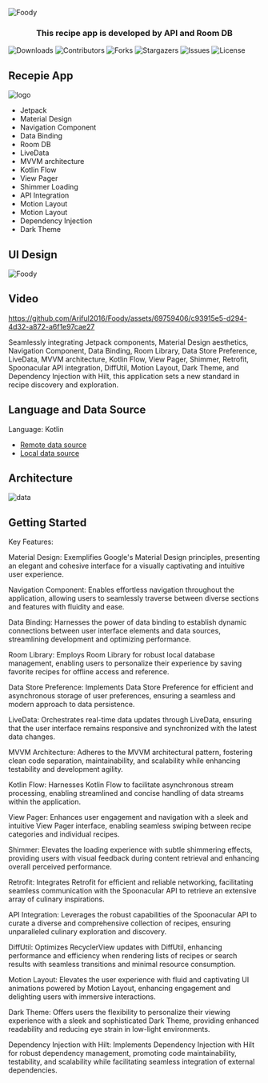 ![Foody](https://github.com/Ariful2016/Foody/assets/69759406/bd9aaf9c-f02c-44d0-a556-897e06a36ed7)<p align="center">
  <h3 align="center">This recipe app is developed by API and Room DB</h3>
</p>

![Downloads](https://img.shields.io/github/downloads/Ariful2016/Foody/total) ![Contributors](https://img.shields.io/github/contributors/Ariful2016/Foody?color=dark-green) ![Forks](https://img.shields.io/github/forks/Ariful2016/Foody?style=social) ![Stargazers](https://img.shields.io/github/stars/Ariful2016/Foody?style=social) ![Issues](https://img.shields.io/github/issues/Ariful2016/Foody) ![License](https://img.shields.io/github/license/Ariful2016/Foody) 

## Recepie App
![logo](https://github.com/Ariful2016/Foody/assets/69759406/e219355d-b037-4a80-bbf7-47955ae1af48)

* Jetpack
* Material Design
* Navigation Component
* Data Binding
* Room DB
* LiveData
* MVVM architecture
* Kotlin Flow
* View Pager
* Shimmer Loading
* API Integration
* Motion Layout
* Motion Layout
* Dependency Injection
* Dark Theme

## UI Design
![Foody](https://github.com/Ariful2016/Foody/assets/69759406/fa0a59ff-89c2-48e4-8f9e-db61dee5f537)


## Video
https://github.com/Ariful2016/Foody/assets/69759406/c93915e5-d294-4d32-a872-a6f1e97cae27

Seamlessly integrating Jetpack components, Material Design aesthetics, Navigation Component, Data Binding, Room Library, Data Store Preference, LiveData, MVVM architecture, Kotlin Flow, View Pager, Shimmer, Retrofit, Spoonacular API integration, DiffUtil, Motion Layout, Dark Theme, and Dependency Injection with Hilt, this application sets a new standard in recipe discovery and exploration.

## Language and Data Source
Language: Kotlin

* [Remote data source](https://spoonacular.com/food-api)
* [Local data source](https://developer.android.com/training/data-storage/room)

## Architecture 
![data](https://github.com/Ariful2016/Foody/assets/69759406/23b99fe3-580e-402a-ba10-9917b46fdb6a)



## Getting Started




Key Features:

Material Design: Exemplifies Google's Material Design principles, presenting an elegant and cohesive interface for a visually captivating and intuitive user experience.

Navigation Component: Enables effortless navigation throughout the application, allowing users to seamlessly traverse between diverse sections and features with fluidity and ease.

Data Binding: Harnesses the power of data binding to establish dynamic connections between user interface elements and data sources, streamlining development and optimizing performance.

Room Library: Employs Room Library for robust local database management, enabling users to personalize their experience by saving favorite recipes for offline access and reference.

Data Store Preference: Implements Data Store Preference for efficient and asynchronous storage of user preferences, ensuring a seamless and modern approach to data persistence.

LiveData: Orchestrates real-time data updates through LiveData, ensuring that the user interface remains responsive and synchronized with the latest data changes.

MVVM Architecture: Adheres to the MVVM architectural pattern, fostering clean code separation, maintainability, and scalability while enhancing testability and development agility.

Kotlin Flow: Harnesses Kotlin Flow to facilitate asynchronous stream processing, enabling streamlined and concise handling of data streams within the application.

View Pager: Enhances user engagement and navigation with a sleek and intuitive View Pager interface, enabling seamless swiping between recipe categories and individual recipes.

Shimmer: Elevates the loading experience with subtle shimmering effects, providing users with visual feedback during content retrieval and enhancing overall perceived performance.

Retrofit: Integrates Retrofit for efficient and reliable networking, facilitating seamless communication with the Spoonacular API to retrieve an extensive array of culinary inspirations.

API Integration: Leverages the robust capabilities of the Spoonacular API to curate a diverse and comprehensive collection of recipes, ensuring unparalleled culinary exploration and discovery.

DiffUtil: Optimizes RecyclerView updates with DiffUtil, enhancing performance and efficiency when rendering lists of recipes or search results with seamless transitions and minimal resource consumption.

Motion Layout: Elevates the user experience with fluid and captivating UI animations powered by Motion Layout, enhancing engagement and delighting users with immersive interactions.

Dark Theme: Offers users the flexibility to personalize their viewing experience with a sleek and sophisticated Dark Theme, providing enhanced readability and reducing eye strain in low-light environments.

Dependency Injection with Hilt: Implements Dependency Injection with Hilt for robust dependency management, promoting code maintainability, testability, and scalability while facilitating seamless integration of external dependencies.
